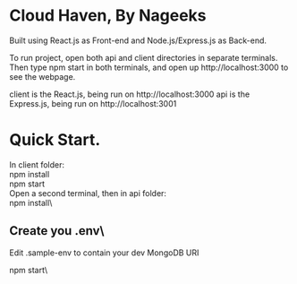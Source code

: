 # Cloud Haven, By Nageeks

Built using React.js as Front-end and Node.js/Express.js as Back-end.

To run project, open both api and client directories in separate terminals. Then type npm start in both terminals, and open up http://localhost:3000 to see the webpage.

client is the React.js, being run on http://localhost:3000
api is the Express.js, being run on http://localhost:3001

# Quick Start. 
In client folder:\
npm install\
npm start\
Open a second terminal, then in api folder:\
npm install\

## Create you .env\
Edit .sample-env to contain your dev MongoDB URI

npm start\
